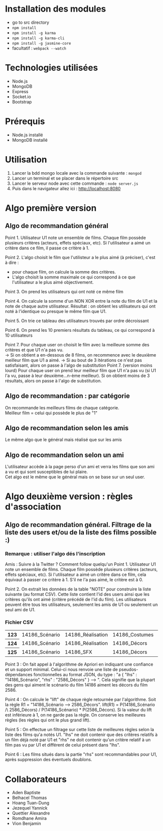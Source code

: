 # Installation des modules
- go to src directory
- `npm install`
- `npm install -g karma`
- `npm install -g karma-cli`
- `npm install -g jasmine-core`
- facultatif : `webpack --watch`

# Technologies utilisées
- Node.js
- MongoDB
- Express
- Socket.io
- Bootstrap

# Prérequis
- Node.js installé
- MongoDB installé

# Utilisation
1. Lancer la bdd mongo locale avec la commande suivante : `mongod`
2. Lancer un terminal et se placer dans le répertoire src
3. Lancer le serveur node avec cette commande : `node server.js`
4. Puis dans le navigateur allez ici : [http://localhost:8080](http://localhost:8080)

# Algo première version

## Algo de recommandation général

Point 1.  Utilisateur U1 note un ensemble de films. Chaque film possède plusieurs critères (acteurs, effets spéciaux, etc). Si l'utilisateur a aimé un critère dans ce film, il passe ce critère à 1. 

Point 2.  L'algo choisit le film que l'utilisteur a le plus aimé (à préciser), c'est à dire : 
- pour chaque film, on calcule la somme des critères.
- L'algo choisit la somme maximale ce qui correspond à ce que l'utilisateur a le plus aimé objectivement. 

Point 3.  On prend les utilisateurs qui ont noté ce même film  

Point 4.  On calcule la somme d'un NON XOR entre la note du film de U1 et la note de chaque autre utilisateur.
Résultat : on obtient les utilisateurs qui ont noté à l'identique ou presque le même film que U1.

Point 5.  On trie ce tableau des utilisateurs trouvés par ordre décroissant  

Point 6.  On prend les 10 premiers résultats du tableau, ce qui correspond à 10 utilisateurs  

Point 7.  Pour chaque user on choisit le film avec la meilleure somme des critères et que U1 n'a pas vu.  
    -> Si on obtient a en-dessous de 8 films, on recommence avec le deuxième meilleur film que U1 a aimé.
-> Si au bout de 3 itérations ce n'est pas satisfaisant, alors on passe à l'algo de substitution
Point 7. (version moins lourd)
Pour chaque user on prend leur meilleur film que U1 n'a pas vu (si U1 l'a vu, passe à leur deuxième...n-ème meilleur).
  Si on obtient moins de 3 résultats, alors on passe à l'algo de substitution.

## Algo de recommandation : par catégorie

On recommande les meilleurs films de chaque catégorie.  
Meilleur film = celui qui possède le plus de "1"

## Algo de recommandation selon les amis 
Le même algo que le général mais réalisé que sur les amis

## Algo de recommandation selon un ami
L'utilisateur accède à la page perso d'un ami et verra les films que son ami a vu et qui sont susceptibles de lui plaire.  
Cet algo est le même que le général mais on se base sur un seul user.

# Algo deuxième version : règles d'association

## Algo de recommandation général. Filtrage de la liste des users et/ou de la liste des films possible :)

### Remarque : utiliser l'algo dés l'inscription
Amis : Suivre à la Twitter ? Comment follow quelqu'un
Point 1.  Utilisateur U1 note un ensemble de films. Chaque film possède plusieurs critères (acteurs, effets spéciaux, etc). Si l'utilisateur a aimé un critère dans ce film, cela équivaut à passer ce critère à 1. S'il ne l'a pas aimé, le critère est à 0. 

Point 2.  On extrait les données de la table "NOTE" pour construire la liste suivante (au format CSV). Cette liste contient l'id des users ainsi que les critères qu'ils ont aimé (critère précédé de l'id du film). Les utilisateurs peuvent être tous les utilisateurs, seulement les amis de U1 ou seulement un seul ami de U1.
<h3>Fichier CSV</h3>
<table>
    <tr>
        <th>123</th>
        <td>14186_Scénario</td>
        <td>14186_Réalisation</td>
        <td>14186_Costumes</td>
        <td>14186_Narration</td>
        <td>2586_Décors</td>
        <td>2586_Ambiance</td>
        <td>2586_Rythme</td> 
    </tr>
    <tr>
        <th>124</th>
        <td>14186_Scénario</td>
        <td>14186_Réalisation</td>
        <td>14186_Décors</td>
        <td>2586_Décors</td>
        <td>2586_Ambiance</td>
        <td>2586_Rythme</td>   
    </tr>
     <tr>
        <th>125</th>
        <td>14186_Scénario</td>
        <td>14186_SFX</td>
        <td>14186_Décors</td>
        <td>2586_Décors</td>
        <td>2586_Ambiance</td>
        <td>2586_Rythme</td>  
        <td>2586_Scénario</td>
        <td>666_SFX</td>
        <td>666_Scénario</td>
    </tr>
</table>

Point 3 : On fait appel à l'algorithme de Apriori en indiquant une confiance et un support minimal. Celui-ci nous renvoie une liste de pseudos-dépendances fonctionnelles au format JSON, du type :
"a {
    "lhs" : "14186_Scénario",
    "rhs" : "2586_Décors"
} --> ". Cela signifie que la plupart des gens qui aiment le scénario du film 14186 aiment les décors du film 2586.

Point 4 : On calcule le "lift" de chaque règle retournée par l'algorithme. 
Soit la règle R1 = "14186_Scénario --> 2586_Décors". 
lift(R1) = P(14186_Scénario /\ 2586_Décors) / P(14186_Scénario) * P(2586_Décors).
Si la valeur du lift est inférieure à 1, on ne garde pas la règle. On conserve les meilleures règles (les règles qui ont le plus grand lift). 

Point 5 : On effectue un filtrage sur cette liste de meilleures règles selon la liste des films qu'a notés U1. "lhs" ne doit contenir que des critères relatifs à un film déjà noté par U1 et "rhs" ne doit contenir qu'un critère relatif à un film pas vu par U1 et différent de celui présent dans "lhs". 

Point 6 : Les films situés dans la partie "rhs" sont recommandables pour U1, après suppression des éventuels doublons.

# Collaborateurs
- Aden Baptiste
- Belhacel Thomas
- Hoang Tuan-Dung
- Jezequel Yannick
- Quettier Alexandre
- Romdhane Amira
- Vion Benjamin